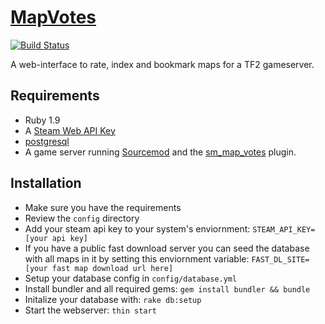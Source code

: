 # [MapVotes](http://mapvotes.crimsontautology.com/)
[![Build Status](https://travis-ci.org/CrimsonTautology/map_votes.png?branch=master)](https://travis-ci.org/CrimsonTautology/map_votes)

A web-interface to rate, index and bookmark maps for a TF2 gameserver.

## Requirements
* Ruby 1.9
* A [Steam Web API Key](http://steamcommunity.com/dev)
* [postgresql](http://www.postgresql.org/)
* A game server running [Sourcemod](http://www.sourcemod.net) and the [sm_map_votes](https://github.com/CrimsonTautology/sm_map_votes) plugin.

## Installation
* Make sure you have the requirements
* Review the `config` directory
* Add your steam api key to your system's enviornment: `STEAM_API_KEY=[your api key]`
* If you have a public fast download server you can seed the database with all maps in it by setting this enviornment variable: `FAST_DL_SITE=[your fast map download url here]`
* Setup your database config in `config/database.yml`
* Install bundler and all required gems: `gem install bundler && bundle`
* Initalize your database with: `rake db:setup`
* Start the webserver: `thin start`
